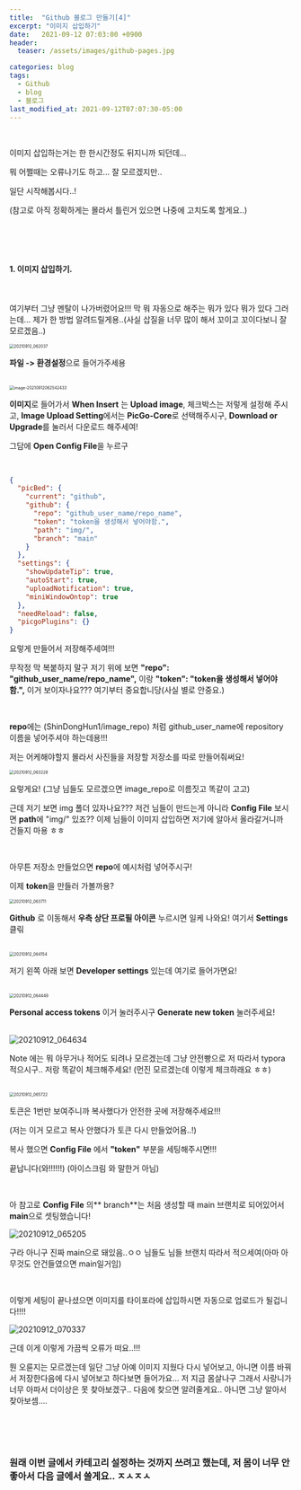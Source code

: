 ```yaml
---
title:  "Github 블로그 만들기[4]"
excerpt: "이미지 삽입하기"
date:   2021-09-12 07:03:00 +0900
header:
  teaser: /assets/images/github-pages.jpg

categories: blog
tags:
  - Github
  - blog
  - 블로그
last_modified_at: 2021-09-12T07:07:30-05:00
---
```


<br/>

이미지 삽입하는거는 한 한시간정도 뒤지니까 되던데...

뭐 어쩔때는 오류나기도 하고... 잘 모르겠지만..

일단 시작해봅시다..!

(참고로 아직 정확하게는 몰라서 틀린거 있으면 나중에 고치도록 할게요..)

<br/>

<br/>

<br/>

#### 1. 이미지 삽입하기.

<br/>

여기부터 그냥 멘탈이 나가버렸어요!!! 막 뭐 자동으로 해주는 뭐가 있다 뭐가 있다 그러는데... 제가 한 방법 알려드릴게용..(사실 삽질을 너무 많이 해서 꼬이고 꼬이다보니 잘 모르겠음..)



<img src="https://raw.githubusercontent.com/ShinDongHun1/image_repo/main/img/20210912_062037.png" alt="20210912_062037" style="zoom:50%;" />

**파일 -> 환경설정**으로 들어가주세용

<br/>

<img src="https://raw.githubusercontent.com/ShinDongHun1/image_repo/main/img/image-20210912062542433.png" alt="image-20210912062542433" style="zoom: 50%;" />

**이미지**로 들어가서 **When Insert** 는 **Upload image**, 체크박스는 저렇게 설정해 주시고, **Image Upload Setting**에서는 **PicGo-Core**로 선택해주시구, **Download or Upgrade**를 눌러서 다운로드 해주세여!

그담에 **Open Config File**을 누르구

<br/>

```json
{
  "picBed": {
    "current": "github",
    "github": {
      "repo": "github_user_name/repo_name",
      "token": "token을 생성해서 넣어야함.",
      "path": "img/",
      "branch": "main"
    }
  },
  "settings": {
    "showUpdateTip": true,
    "autoStart": true,
    "uploadNotification": true,
    "miniWindowOntop": true
  },
  "needReload": false,
  "picgoPlugins": {}
}
```

요렇게 만들어서 저장해주세여!!! 

무작정 막 복붙하지 말구 저기 위에 보면 **"repo": "github_user_name/repo_name",** 이랑  **"token": "token을 생성해서 넣어야함.",** 이거 보이자나요??? 여기부터 중요합니당(사실 별로 안중요.)

<br/>

**repo**에는 (ShinDongHun1/image_repo) 처럼 github_user_name에 repository 이름을 넣어주셔야 하는데용!!!

저는 어케해야할지 몰라서 사진들을 저장할 저장소를 따로 만들어줘써요!

<img src="https://raw.githubusercontent.com/ShinDongHun1/image_repo/main/img/20210912_063228.png" alt="20210912_063228" style="zoom: 50%;" />

요렇게요! (그냥 님들도 모르겠으면 image_repo로 이름짓고 똑같이 고고)

근데 저기 보면 img 폴더 있자나요??? 저건 님들이 만드는게 아니라 **Config File** 보시면 **path**에 "img/" 있죠??  이제 님들이 이미지 삽입하면 저기에 알아서 올라갈거니까 건들지 마용 ㅎㅎ

<br/>

아무튼 저장소 만들었으면 **repo**에 예시처럼 넣어주시구! 

이제 **token**을 만들러 가볼까용?



<img src="https://raw.githubusercontent.com/ShinDongHun1/image_repo/main/img/20210912_063711.png" alt="20210912_063711" style="zoom: 50%;" />

<br/>

**Github** 로 이동해서 **우측 상단 프로필 아이콘** 누르시면 일케 나와요! 여기서 **Settings** 클릮

<br/>



<img src="https://raw.githubusercontent.com/ShinDongHun1/image_repo/main/img/20210912_064154.png" alt="20210912_064154" style="zoom: 50%;" />

저기 왼쪽 아래 보면 **Developer settings** 있는데 여기로 들어가면요!

<br/>

<img src="https://raw.githubusercontent.com/ShinDongHun1/image_repo/main/img/20210912_064449.png" alt="20210912_064449" style="zoom: 50%;" />



**Personal access tokens** 이거  눌러주시구 **Generate new token** 눌러주세요!

<br/>

<img src="https://raw.githubusercontent.com/ShinDongHun1/image_repo/main/img/20210912_064634.png" alt="20210912_064634"  />

Note 에는 뭐 아무거나 적어도 되려나 모르겠는데 그냥 안전빵으로 저 따라서 typora 적으시구.. 저랑 똑같이 체크해주세요! (먼진 모르겠는데 이렇게 체크하래요 ㅎㅎ)

<br/>

<img src="https://raw.githubusercontent.com/ShinDongHun1/image_repo/main/img/20210912_065722.png" alt="20210912_065722" style="zoom:50%;" />

<br/>

토큰은 1번만 보여주니까 복사했다가 안전한 곳에 저장해주세요!!!

(저는 이거 모르고 복사 안했다가 토큰 다시 만들었어욤..!)

복사 했으면 **Config File** 에서 **"token"** 부분을 세팅해주시면!!! 

끝납니다(와!!!!!!) (아이스크림 와 말한거 아님)

<br/>

아 참고로 **Config File** 의** branch**는 처음 생성할 때 main 브랜치로 되어있어서 **main**으로 셋팅했습니다!

![20210912_065205](https://raw.githubusercontent.com/ShinDongHun1/image_repo/main/img/20210912_065205.png)

구라 아니구 진짜 main으로 돼있음..ㅇㅇ 님들도 님들 브랜치 따라서 적으세여(아마 아무것도 안건들였으면 main일거임)

<br/>

이렇게 세팅이 끝나셨으면 이미지를 타이포라에 삽입하시면 자동으로 업로드가 될겁니다!!!!

![20210912_070337](https://raw.githubusercontent.com/ShinDongHun1/image_repo/main/img/20210912_070337.png)



근데 이게 이렇게 가끔씩 오류가 떠요..!!!

뭔 오륜지는 모르겠는데 일단 그냥 아예 이미지 지웠다 다시 넣어보고, 아니면 이름 바꿔서 저장한다음에 다시 넣어보고 하다보면 들어가요... 저 지금 몸살나구 그래서 사랑니가 너무 아파서 더이상은 못 찾아보겠구.. 다음에 찾으면 알려줄게요.. 아니면 그냥 알아서 찾아보셈....

<br/>

<br/>

<br/>

### 원래 이번 글에서 카테고리 설정하는 것까지 쓰려고 했는데, 저 몸이 너무 안좋아서 다음 글에서 쓸게요.. ㅈㅅㅈㅅ 

